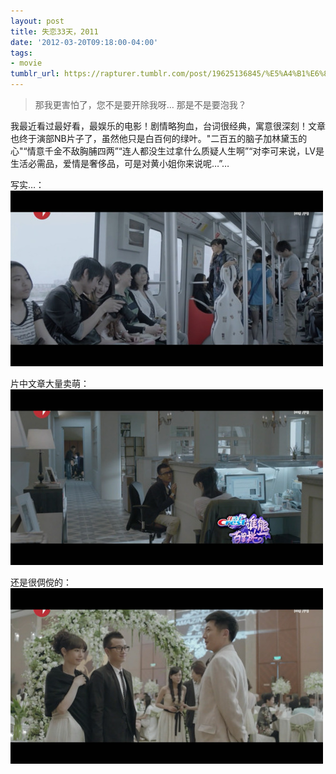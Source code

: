 ```yaml
---
layout: post
title: 失恋33天，2011
date: '2012-03-20T09:18:00-04:00'
tags:
- movie
tumblr_url: https://rapturer.tumblr.com/post/19625136845/%E5%A4%B1%E6%81%8B33%E5%A4%A92011
---
```

> 那我更害怕了，您不是要开除我呀… 那是不是要泡我？

我最近看过最好看，最娱乐的电影！剧情略狗血，台词很经典，寓意很深刻！文章也终于演部NB片子了，虽然他只是白百何的绿叶。"二百五的脑子加林黛玉的心"“情意千金不敌胸脯四两”“连人都没生过拿什么质疑人生啊”“对李可来说，LV是生活必需品，爱情是奢侈品，可是对黄小姐你来说呢…”…

写实…： ![](/assets/img/tumblr_m1cqbdowr61r0cnr9.jpg)

片中文章大量卖萌： ![](/assets/img/tumblr_m1cqbpdtxb1r0cnr9.jpg)

还是很倜傥的： ![](/assets/img/tumblr_m1cqceuidl1r0cnr9.jpg)

